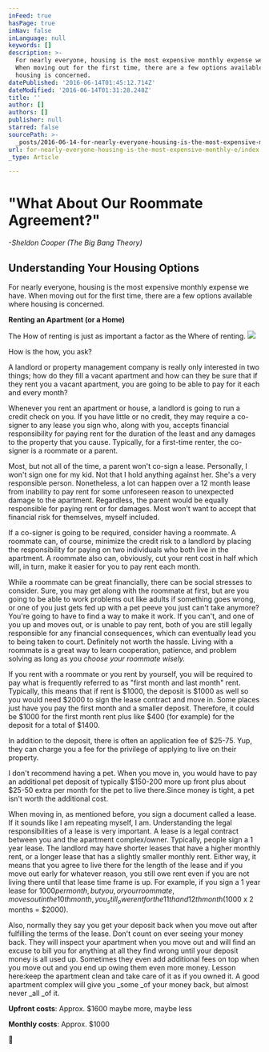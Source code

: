 ```yaml
---
inFeed: true
hasPage: true
inNav: false
inLanguage: null
keywords: []
description: >-
  For nearly everyone, housing is the most expensive monthly expense we have.
  When moving out for the first time, there are a few options available where
  housing is concerned.
datePublished: '2016-06-14T01:45:12.714Z'
dateModified: '2016-06-14T01:31:28.248Z'
title: ''
author: []
authors: []
publisher: null
starred: false
sourcePath: >-
  _posts/2016-06-14-for-nearly-everyone-housing-is-the-most-expensive-monthly-e.md
url: for-nearly-everyone-housing-is-the-most-expensive-monthly-e/index.html
_type: Article

---
```

# "What About Our Roommate Agreement?"

_-Sheldon Cooper (The Big Bang Theory)_

## Understanding Your Housing Options

For nearly everyone, housing is the most expensive monthly expense we have. When moving out for the first time, there are a few options available where housing is concerned.

**Renting an Apartment (or a Home)**

The How of renting is just as important a factor as the Where of renting.
![](https://the-grid-user-content.s3-us-west-2.amazonaws.com/7b7524ef-d0d2-4e1d-8d02-037bc93c12e2.jpg)

How is the how, you ask?

A landlord or property management company is really only interested in two things; how do they fill a vacant apartment and how can they be sure that if they rent you a vacant apartment, you are going to be able to pay for it each and every month?

Whenever you rent an apartment or house, a landlord is going to run a credit check on you. If you have little or no credit, they may require a co-signer to any lease you sign who, along with you, accepts financial responsibility for paying rent for the duration of the least and any damages to the property that you cause. Typically, for a first-time renter, the co-signer is a roommate or a parent.

Most, but not all of the time, a parent won't co-sign a lease. Personally, I won't sign one for my kid. Not that I hold anything against her. She's a very responsible person. Nonetheless, a lot can happen over a 12 month lease from inability to pay rent for some unforeseen reason to unexpected damage to the apartment. Regardless, the parent would be equally responsible for paying rent or for damages. Most won't want to accept that financial risk for themselves, myself included. 

If a co-signer is going to be required, consider having a roommate. A roommate can, of course, minimize the credit risk to a landlord by placing the responsibility for paying on two individuals who both live in the apartment. A roommate also can, obviously, cut your rent cost in half which will, in turn, make it easier for you to pay rent each month.

While a roommate can be great financially, there can be social stresses to consider. Sure, you may get along with the roommate at first, but are you going to be able to work problems out like adults if something goes wrong, or one of you just gets fed up with a pet peeve you just can't take anymore? You're going to have to find a way to make it work. If you can't, and one of you up and moves out, or is unable to pay rent, both of you are still legally responsible for any financial consequences, which can eventually lead you to being taken to court. Definitely not worth the hassle. Living with a roommate is a great way to learn cooperation, patience, and problem solving as long as you _choose your roommate wisely._

If you rent with a roommate or you rent by yourself, you will be required to pay what is frequently referred to as "first month and last month" rent. Typically, this means that if rent is $1000, the deposit is $1000 as well so you would need $2000 to sign the lease contract and move in. Some places just have you pay the first month and a smaller deposit. Therefore, it could be $1000 for the first month rent plus like $400 (for example) for the deposit for a total of $1400\. 

In addition to the deposit, there is often an application fee of $25-75\. Yup, they can charge you a fee for the privilege of applying to live on their property.

I don't recommend having a pet. When you move in, you would have to pay an additional pet deposit of typically $150-200 more up front plus about $25-50 extra per month for the pet to live there.Since money is tight, a pet isn't worth the additional cost.

When moving in, as mentioned before, you sign a document called a lease. If it sounds like I am repeating myself, I am. Understanding the legal responsibilities of a lease is very important. A lease is a legal contract between you and the apartment complex/owner. Typically, people sign a 1 year lease. The landlord may have shorter leases that have a higher monthly rent, or a longer lease that has a slightly smaller monthly rent. Either way, it means that you agree to live there for the length of the lease and if you move out early for whatever reason, you still owe rent even if you are not living there until that lease time frame is up. For example, if you sign a 1 year lease for $1000 per month, but you, or your roommate, moves out in the 10th month, you _still _owe rent for the 11th and 12th month ($1000 x 2 months = $2000). 

Also, normally they say you get your deposit back when you move out after fulfilling the terms of the lease. Don't count on ever seeing your money back. They will inspect your apartment when you move out and will find an excuse to bill you for anything at all they find wrong until your deposit money is all used up. Sometimes they even add additional fees on top when you move out and you end up owing them even more money. Lesson here:keep the apartment clean and take care of it as if you owned it. A good apartment complex will give you _some _of your money back, but almost never _all _of it.

**Upfront costs**: Approx. $1600 maybe more, maybe less

**Monthly costs**: Approx. $1000


